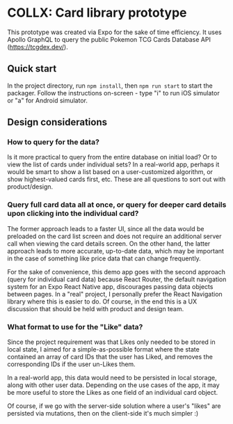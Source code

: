 # COLLX: Card library prototype

This prototype was created via Expo for the sake of time efficiency. It uses Apollo GraphQL to query the public Pokemon TCG Cards Database API (https://tcgdex.dev/).

## Quick start

In the project directory, run `npm install`, then `npm run start` to start the packager. Follow the instructions on-screen - type "i" to run iOS simulator or "a" for Android simulator.

## Design considerations

### How to query for the data?

Is it more practical to query from the entire database on initial load? Or to view the list of cards under individual sets? In a real-world app, perhaps it would be smart to show a list based on a user-customized algorithm, or show highest-valued cards first, etc. These are all questions to sort out with product/design.

### Query full card data all at once, or query for deeper card details upon clicking into the individual card?

The former approach leads to a faster UI, since all the data would be preloaded on the card list screen and does not require an additional server call when viewing the card details screen. On the other hand, the latter approach leads to more accurate, up-to-date data, which may be important in the case of something like price data that can change frequently.

For the sake of convenience, this demo app goes with the second approach (query for individual card data) because React Router, the default navigation system for an Expo React Native app, discourages passing data objects between pages. In a "real" project, I personally prefer the React Navigation library where this is easier to do. Of course, in the end this is a UX discussion that should be held with product and design team.

### What format to use for the "Like" data?

Since the project requirement was that Likes only needed to be stored in local state, I aimed for a simple-as-possible format where the state contained an array of card IDs that the user has Liked, and removes the corresponding IDs if the user un-Likes them.

In a real-world app, this data would need to be persisted in local storage, along with other user data. Depending on the use cases of the app, it may be more useful to store the Likes as one field of an individual card object.

Of course, if we go with the server-side solution where a user's "likes" are persisted via mutations, then on the client-side it's much simpler :)

